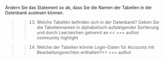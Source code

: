 Ändern Sie das Statement so ab, dass Sie die Namen der Tabellen in der Datenbank auslesen können.

>>13) Welche Tabellen befinden sich in der Datenbank? Geben Sie die Tabellennamen in alphabetisch aufsteigender Sortierung und durch Leerzeichen getrennt an.<<
=== author community highlight

>>14) Welche der Tabellen könnte Login-Daten für Accounts mit Bearbeitungsrechten enthalten?<<
=== author